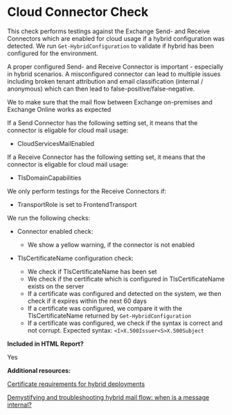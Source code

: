 # Cloud Connector Check

This check performs testings against the Exchange Send- and Receive Connectors which are enabled for cloud usage if a hybrid configuration was detected. We run `Get-HybridConfiguration` to validate if hybrid has been configured for the environment.

A proper configured Send- and Receive Connector is important - especially in hybrid scenarios. A misconfigured connector can lead to multiple issues including broken tenant attribution and email classification (internal / anonymous) which can then lead to false-positive/false-negative.

We to make sure that the mail flow between Exchange on-premises and Exchange Online works as expected

If a Send Connector has the following setting set, it means that the connector is eligable for cloud mail usage:

- CloudServicesMailEnabled

If a Receive Connector has the following setting set, it means that the connector is eligable for cloud mail usage:

- TlsDomainCapabilities

We only perform testings for the Receive Connectors if:

- TransportRole is set to FrontendTransport

We run the following checks:

- Connector enabled check:
    - We show a yellow warning, if the connector is not enabled

- TlsCertificateName configuration check:
    - We check if TlsCertificateName has been set
    - We check if the certificate which is configured in TlsCertificateName exists on the server
    - If a certificate was configured and detected on the system, we then check if it expires within the next 60 days
    - If a certificate was configured, we compare it with the TlsCertificateName returned by `Get-HybridConfiguration`
    - If a certificate was configured, we check if the syntax is correct and not corrupt. Expected syntax: `<I>X.500Issuer<S>X.500Subject`

**Included in HTML Report?**

Yes

**Additional resources:**

[Certificate requirements for hybrid deployments](https://docs.microsoft.com/exchange/certificate-requirements)

[Demystifying and troubleshooting hybrid mail flow: when is a message internal?](https://techcommunity.microsoft.com/t5/exchange-team-blog/demystifying-and-troubleshooting-hybrid-mail-flow-when-is-a/ba-p/1420838)
